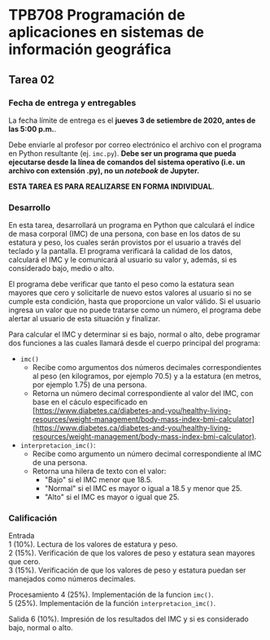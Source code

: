 # TPB708 Programación de aplicaciones en sistemas de información geográfica
## Tarea 02

### Fecha de entrega y entregables
La fecha límite de entrega es el **jueves 3 de setiembre de 2020, antes de las 5:00 p.m.**.

Debe enviarle al profesor por correo electrónico el archivo con el programa en Python resultante (ej. ```imc.py```). **Debe ser un programa que pueda ejecutarse desde la línea de comandos del sistema operativo (i.e. un archivo con extensión .py), no un *notebook* de Jupyter.**

**ESTA TAREA ES PARA REALIZARSE EN FORMA INDIVIDUAL**.

### Desarrollo
En esta tarea, desarrollará un programa en Python que calculará el índice de masa corporal (IMC) de una persona, con base en los datos de su estatura y peso, los cuales serán provistos por el usuario a través del teclado y la pantalla. El programa verificará la calidad de los datos, calculará el IMC y le comunicará al usuario su valor y, además, si es considerado bajo, medio o alto.

El programa debe verificar que tanto el peso como la estatura sean mayores que cero y solicitarle de nuevo estos valores al usuario si no se cumple esta condición, hasta que proporcione un valor válido. Si el usuario ingresa un valor que no puede tratarse como un número, el programa debe alertar al usuario de esta situación y finalizar.

Para calcular el IMC y determinar si es bajo, normal o alto, debe programar dos funciones a las cuales llamará desde el cuerpo principal del programa:
- ```imc()```
    - Recibe como argumentos dos números decimales correspondientes al peso (en kilogramos, por ejemplo 70.5) y a la estatura (en metros, por ejemplo 1.75) de una persona.
    - Retorna un número decimal correspondiente al valor del IMC, con base en el cáculo especificado en [https://www.diabetes.ca/diabetes-and-you/healthy-living-resources/weight-management/body-mass-index-bmi-calculator](https://www.diabetes.ca/diabetes-and-you/healthy-living-resources/weight-management/body-mass-index-bmi-calculator). 
- ```interpretacion_imc()```:
    - Recibe como argumento un número decimal correspondiente al IMC de una persona.
    - Retorna una hilera de texto con el valor:
        - "Bajo" si el IMC menor que 18.5.
        - "Normal" si el IMC es mayor o igual a 18.5 y menor que 25.
        - "Alto" si el IMC es mayor o igual que 25.

### Calificación
Entrada  
1 (10%). Lectura de los valores de estatura y peso.  
2 (15%). Verificación de que los valores de peso y estatura sean mayores que cero.  
3 (15%). Verificación de que los valores de peso y estatura puedan ser manejados como números decimales.  

Procesamiento
4 (25%). Implementación de la funcion ```imc()```.  
5 (25%). Implementación de la función ```interpretacion_imc()```.

Salida
6 (10%). Impresión de los resultados del IMC y si es considerado bajo, normal o alto.
